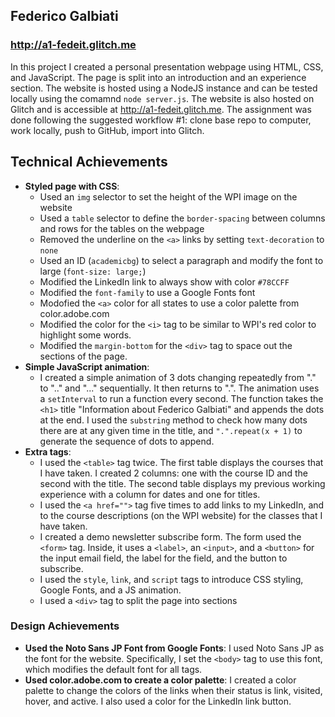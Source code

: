 ## Federico Galbiati
### http://a1-fedeit.glitch.me

In this project I created a personal presentation webpage using HTML, CSS, and JavaScript. The page is split into an introduction and an experience section. The website is hosted using a NodeJS instance and can be tested locally using the comamnd `node server.js`. The website is also hosted on Glitch and is accessible at http://a1-fedeit.glitch.me. The assignment was done following the suggested workflow #1: clone base repo to computer, work locally, push to GitHub, import into Glitch.

## Technical Achievements
- **Styled page with CSS**:
    - Used an `img` selector to set the height of the WPI image on the website
    - Used a `table` selector to define the `border-spacing` between columns and rows for the tables on the webpage
    - Removed the underline on the `<a>` links by setting `text-decoration` to `none`
    - Used an ID (`academicbg`) to select a paragraph and modify the font to large (`font-size: large;`)
    - Modified the LinkedIn link to always show with color `#78CCFF`
    - Modified the `font-family` to use a Google Fonts font
    - Modofied the `<a>` color for all states to use a color palette from color.adobe.com
    - Modified the color for the `<i>` tag to be similar to WPI's red color to highlight some words.
    - Modified the `margin-bottom` for the `<div>` tag to space out the sections of the page.
- **Simple JavaScript animation**:
    - I created a simple animation of 3 dots changing repeatedly from "." to ".." and "..." sequentially. It then returns to ".". The animation uses a `setInterval` to run a function every second. The function takes the `<h1>` title "Information about Federico Galbiati" and appends the dots at the end. I used the `substring` method to check how many dots there are at any given time in the title, and `".".repeat(x + 1)` to generate the sequence of dots to append.
- **Extra tags**:
    - I used the `<table>` tag twice. The first table displays the courses that I have taken. I created 2 columns: one with the course ID and the second with the title. The second table displays my previous working experience with a column for dates and one for titles.
    - I used the `<a href="">` tag five times to add links to my LinkedIn, and to the course descriptions (on the WPI website) for the classes that I have taken.
    - I created a demo newsletter subscribe form. The form used the `<form>` tag. Inside, it uses a `<label>`, an `<input>`, and a `<button>` for the input email field, the label for the field, and the button to subscribe.
    - I used the `style`, `link`, and `script` tags to introduce CSS styling, Google Fonts, and a JS animation.
    - I used a `<div>` tag to split the page into sections
### Design Achievements
- **Used the Noto Sans JP Font from Google Fonts**: I used Noto Sans JP as the font for the website. Specifically, I set the `<body>` tag to use this font, which modifies the default font for all tags.
- **Used color.adobe.com to create a color palette**: I created a color palette to change the colors of the links when their status is link, visited, hover, and active. I also used a color for the LinkedIn link button.
